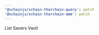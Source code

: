 ```yaml
---
'@xchainjs/xchain-thorchain-query': patch
'@xchainjs/xchain-thorchain-amm': patch
---
```


List Savers Vault
